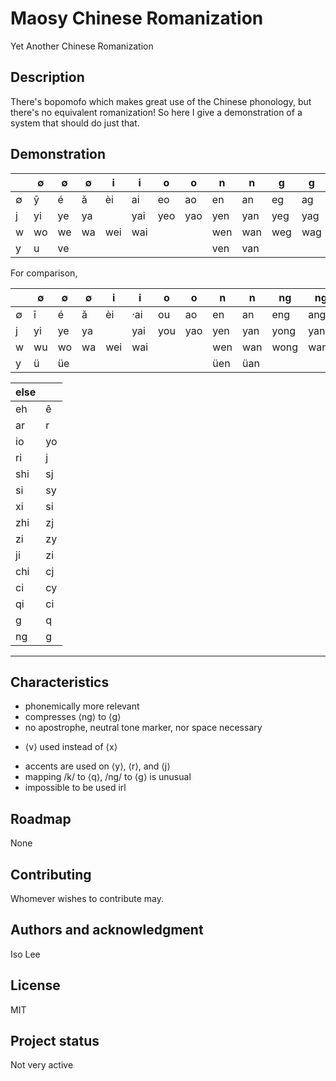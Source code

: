 # Maosy Chinese Romanization

Yet Another Chinese Romanization

## Description

There's bopomofo which makes great use of the Chinese phonology, but there's no equivalent romanization! So here I give a demonstration of a system that should do just that.

## Demonstration

|  | ∅ | ∅ | ∅ | i | i | o | o | n | n | g | g |
| - | - | - | - | - | - | - | - | - | - | - | - |
| ∅ | ȳ | é | ǎ | èi | ai | eo | ao | en | an | eg | ag |
| j | yi | ye | ya | | yai | yeo | yao | yen | yan | yeg | yag |
| w | wo | we | wa | wei | wai | | | wen | wan | weg | wag |
| y | u | ve | | | | | | ven | van |  | |

For comparison,

|  | ∅ | ∅ | ∅ | i | i | o | o | n | n | ng | ng |
| - | - | - | - | - | - | - | - | - | - | - | - |
| ∅ | ī | é | ǎ | èi | ·ai | ou | ao | en | an | eng | ang |
| j | yi | ye | ya | | yai | you | yao | yen | yan | yong | yang |
| w | wu | wo | wa | wei | wai | | | wen | wan | wong | wang |
| y | ü | üe | | | | | | üen | üan |  | |

| else | |
| - | - |
| eh | ê |
| ar | r |
| io | yo |
| ri | j |
| shi | sj |
| si | sy |
| xi | si |
| zhi | zj |
| zi | zy |
| ji | zi |
| chi | cj |
| ci | cy |
| qi | ci |
| g | q |
| ng | g |


***

## Characteristics
+ phonemically more relevant
+ compresses ⟨ng⟩ to ⟨g⟩
+ no apostrophe, neutral tone marker, nor space necessary
* ⟨v⟩ used instead of ⟨x⟩
- accents are used on ⟨y⟩, ⟨r⟩, and ⟨j⟩
- mapping /k/ to ⟨q⟩, /ng/ to ⟨g⟩ is unusual
- impossible to be used irl

## Roadmap
None

## Contributing
Whomever wishes to contribute may.

## Authors and acknowledgment
Iso Lee

## License
MIT

## Project status
Not very active
